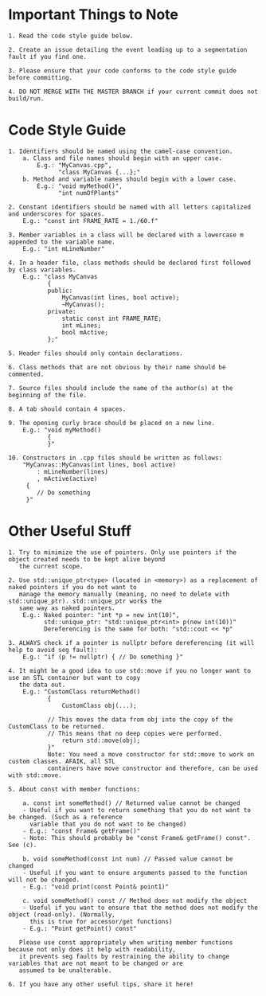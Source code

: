 # Important Things to Note
	1. Read the code style guide below.
	
	2. Create an issue detailing the event leading up to a segmentation fault if you find one.
	
	3. Please ensure that your code conforms to the code style guide before committing.
	
	4. DO NOT MERGE WITH THE MASTER BRANCH if your current commit does not build/run.

# Code Style Guide
	1. Identifiers should be named using the camel-case convention.
		a. Class and file names should begin with an upper case.
			E.g.: "MyCanvas.cpp",
				  "class MyCanvas {...};"
		b. Method and variable names should begin with a lower case.
			E.g.: "void myMethod()",
				  "int numOfPlants"
			
	2. Constant identifiers should be named with all letters capitalized and underscores for spaces.
		E.g.: "const int FRAME_RATE = 1./60.f"
		
	3. Member variables in a class will be declared with a lowercase m appended to the variable name.
		E.g.: "int mLineNumber"
	
	4. In a header file, class methods should be declared first followed by class variables.
		E.g.: "class MyCanvas
			   {
			   public:
			       MyCanvas(int lines, bool active);
				   ~MyCanvas();
			   private:
			       static const int FRAME_RATE;
				   int mLines;
				   bool mActive;
			   };"
	
	5. Header files should only contain declarations.
	
	6. Class methods that are not obvious by their name should be commented.
	
	7. Source files should include the name of the author(s) at the beginning of the file.
	
	8. A tab should contain 4 spaces.
	
	9. The opening curly brace should be placed on a new line.
		E.g.: "void myMethod()
			   {
			   }"
	
	10. Constructors in .cpp files should be written as follows:
		"MyCanvas::MyCanvas(int lines, bool active)
			: mLineNumber(lines)
			, mActive(active)
		 {
		 	// Do something
		 }"

# Other Useful Stuff
	1. Try to minimize the use of pointers. Only use pointers if the object created needs to be kept alive beyond
	   the current scope.
	   
	2. Use std::unique_ptr<type> (located in <memory>) as a replacement of naked pointers if you do not want to
	   manage the memory manually (meaning, no need to delete with std::unique_ptr). std::unique_ptr works the
	   same way as naked pointers.
		E.g.: Naked pointer: "int *p = new int(10)",
		      std::unique_ptr: "std::unique_ptr<int> p(new int(10))"
		      Dereferencing is the same for both: "std::cout << *p"
		      
	3. ALWAYS check if a pointer is nullptr before dereferencing (it will help to avoid seg fault):
		E.g.: "if (p != nullptr) { // Do something }"
		
	4. It might be a good idea to use std::move if you no longer want to use an STL container but want to copy
	   the data out.
		E.g.: "CustomClass returnMethod()
		       {
		           CustomClass obj(...);
			   
			   // This moves the data from obj into the copy of the CustomClass to be returned.
			   // This means that no deep copies were performed.
		           return std::move(obj);
		       }"
		       Note: You need a move constructor for std::move to work on custom classes. AFAIK, all STL
		       containers have move constructor and therefore, can be used with std::move.
	
	5. About const with member functions:
	
		a. const int someMethod() // Returned value cannot be changed
		- Useful if you want to return something that you do not want to be changed. (Such as a reference
		  variable that you do not want to be changed)
		- E.g.: "const Frame& getFrame()"
		- Note: This should probably be "const Frame& getFrame() const". See (c).
		
		b. void someMethod(const int num) // Passed value cannot be changed
		- Useful if you want to ensure arguments passed to the function will not be changed.
		- E.g.: "void print(const Point& point1)"
		
		c. void someMethod() const // Method does not modify the object
		- Useful if you want to ensure that the method does not modify the object (read-only). (Normally,
		  this is true for accessor/get functions)
		- E.g.: "Point getPoint() const"
		
	   Please use const appropriately when writing member functions because not only does it help with readability,
	   it prevents seg faults by restraining the ability to change variables that are not meant to be changed or are
	   assumed to be unalterable.
		
	6. If you have any other useful tips, share it here!
